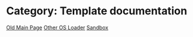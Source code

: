 # Category: Template documentation

[Old Main Page](Old_Main_Page)
[Other OS Loader](Other_OS_Loader)
[Sandbox](Sandbox)